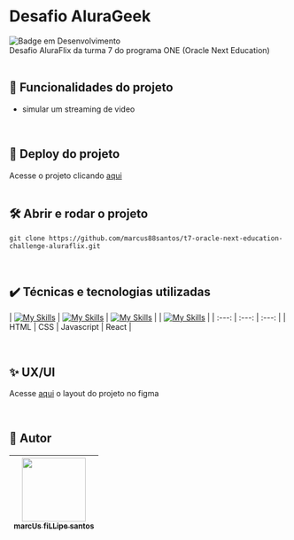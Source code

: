 # Desafio AluraGeek
![Badge em Desenvolvimento](http://img.shields.io/static/v1?label=STATUS&message=EM%20DESENVOLVIMENTO&color=GREEN&style=for-the-badge)  
Desafio AluraFlix da turma 7 do programa ONE (Oracle Next Education)
<br />
<br />
## :hammer: Funcionalidades do projeto
- simular um streaming de video

<br />

## 📁 Deploy do projeto
Acesse o projeto clicando [aqui](https://marcus88santos.github.io/t7-oracle-next-education-challenge-aluraflix/)
<br />
<br />
## 🛠️ Abrir e rodar o projeto
```
git clone https://github.com/marcus88santos/t7-oracle-next-education-challenge-aluraflix.git
```

<br />

## ✔️ Técnicas e tecnologias utilizadas

| [![My Skills](https://skillicons.dev/icons?i=html)]() | [![My Skills](https://skillicons.dev/icons?i=css)]() | [![My Skills](https://skillicons.dev/icons?i=js)]() | | [![My Skills](https://skillicons.dev/icons?i=react)]() |
|                            :---:                      |                           :---:                      |                          :---:                      |
| HTML                                                  | CSS                                                  | Javascript                                          |  React |

<br />

## ✨ UX/UI
Acesse [aqui](https://www.figma.com/design/a5k6WKmXP6E4cWo5e6FGQh/New-AluraFlix---PT-(Copy)?node-id=1-106&p=f&t=W5HKHpMBFaH3LJXc-0) o layout do projeto no figma

<br />

## 🚶 Autor

| [<img loading="lazy" src="https://github.com/marcus88santos.png?size=115" width=115><br><sub>marcUs fiLLipe santos</sub>](https://github.com/marcus88santos) |
| :---: |